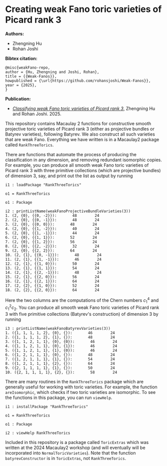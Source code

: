 # Creating weak Fano toric varieties of Picard rank 3

**Authors:**
- Zhengning Hu
- Rohan Joshi

**Bibtex citation:**
```
@misc{weakFano-repo,
author = {Hu, Zhengning and Joshi, Rohan},
title = {{Weak-Fanos}},
howpublished = {\url{https://github.com/rohansjoshi/Weak-Fanos}},
year = {2025},
}
```

**Publication:**
* [*Classifying weak Fano toric varieties of Picard rank 3*](https://arxiv.org/abs/2506.00715), Zhengning Hu and Rohan Joshi. 2025.

This repository contains Macaulay 2 functions for constructive smooth projective toric varieties of Picard rank 3 (either as projective bundles or Batyrev varieties), following Batyrev. We also construct all such varieties that are weak Fano. Everything we have written is in a Macaulay2 package called `RankThreeTorics`. 

There are functions that automate the process of producing the classification in any dimension, and removing redundant isomorphic copies. For example, you can produce all smooth weak Fano toric varieties of Picard rank 3 with three primitive collections (which are projective bundles) of dimension 3, say, and print out the list as output by running

```
i1 : loadPackage "RankThreeTorics"

o1 = RankThreeTorics

o1 : Package

i2 : printListName(weakFanoProjectiveBundleVarieties(3))
1. (2, {0}, {{0, -2}}):       48        24        
2. (2, {0}, {{0, -1}}):       48        24        
3. (2, {0}, {{0, 0}}):       48        24        
4. (2, {0}, {{1, -2}}):       40        24        
5. (2, {0}, {{1, -1}}):       44        24        
6. (2, {0}, {{1, 1}}):       52        24        
7. (2, {0}, {{1, 2}}):       56        24        
8. (2, {0}, {{2, -2}}):       32        24        
9. (2, {0}, {{2, 2}}):       64        24        
10. (2, {1}, {{0, -1}}):       48        24        
11. (2, {1}, {{1, -1}}):       46        24        
12. (2, {1}, {{1, 0}}):       50        24        
13. (2, {1}, {{1, 1}}):       54        24        
14. (2, {1}, {{2, -1}}):       48        24        
15. (2, {1}, {{2, 0}}):       56        24        
16. (2, {1}, {{2, 1}}):       64        24        
17. (2, {2}, {{1, 0}}):       52        24        
18. (2, {2}, {{2, 0}}):       64        24   
```

Here the two columns are the computations of the Chern numbers $c_1^4$ and $c_1^2 c_2$. You can produce all smooth weak Fano toric varieties of Picard rank 3 with five primitive collections (Batyrev's construction) of dimension 3 by running

```
i3 : printListName(weakFanoBatyrevVarieties(3))
1. ({1, 1, 1, 1, 2}, {0}, {}):       46        24        
2. ({1, 1, 1, 1, 2}, {1}, {}):       48        24        
3. ({1, 1, 2, 1, 1}, {0}, {0}):       46        24        
4. ({1, 1, 2, 1, 1}, {0}, {1}):       46        24        
5. ({1, 1, 2, 1, 1}, {1}, {0}):       46        24        
6. ({1, 2, 1, 1, 1}, {0}, {}):       48        24        
7. ({1, 2, 1, 1, 1}, {1}, {}):       54        24        
8. ({1, 2, 1, 1, 1}, {2}, {}):       64        24        
9. ({2, 1, 1, 1, 1}, {1}, {}):       50        24        
10. ({2, 1, 1, 1, 1}, {2}, {}):       58        24   
```

There are many routines in the `RankThreeTorics` package which are generally useful for working with toric varieties. For example, the function `areIsomorphic`, which checks if two toric varieties are isomorphic. To see the functions in this package, you can run `viewHelp`.

```
i1 : installPackage "RankThreeTorics"

o1 = RankThreeTorics

o1 : Package

i2 : viewHelp RankThreeTorics
```

Included in this repository is a package called `ToricExtras` which was written at the 2024 Macaulay2 workshop (and will eventually will be incorporated into `NormalToricVarieties`). Note that the function `batyrevConstructor` is in `ToricExtras`, not `RankThreeTorics`.
